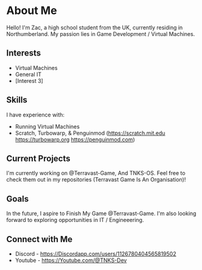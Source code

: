 # About Me

Hello! I'm Zac, a high school student from the UK, currently residing in Northumberland. My passion lies in Game Development / Virtual Machines.

## Interests

- Virtual Machines
- General IT
- [Interest 3]

## Skills

I have experience with:

- Running Virtual Machines
- Scratch, Turbowarp, & Penguinmod (https://scratch.mit.edu https://turbowarp.org https://penguinmod.com)

## Current Projects

I'm currently working on @Terravast-Game, And TNKS-OS. Feel free to check them out in my repositories (Terravast Game Is An Organisation)!

## Goals

In the future, I aspire to Finish My Game @Terravast-Game. I'm also looking forward to exploring opportunities in IT / Engineeering.

## Connect with Me

- Discord - https://Discordapp.com/users/1126780404565819502
- Youtube - https://Youtube.com/@TNKS-Dev